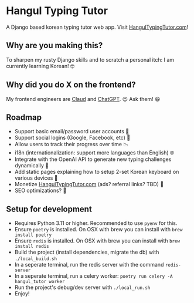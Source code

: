 # Hangul Typing Tutor

A Django based korean typing tutor web app. Visit [HangulTypingTutor.com](https://HangulTypingTutor.com)!

## Why are you making this?

To sharpen my rusty Django skills and to scratch a personal itch: I am currently learning Korean! 🤓

## Why did you do X on the frontend?
My frontend engineers are [Claud](https://claud.ai) and [ChatGPT](https://chatgpt.com). 😉 Ask them! 😆

## Roadmap
- Support basic email/password user accounts 📧
- Support social logins (Google, Facebook, etc) 🔐
- Allow users to track their progress over time 📉
- i18n (internationalization: support more languages than English) 🌐
- Integrate with the OpenAI API to generate new typing challenges dynamically 🤖
- Add static pages explaining how to setup 2-set Korean keyboard on various devices 📖
- Monetize [HangulTypingTutor.com](https://HangulTypingTutor.com) (ads? referral links? TBD) 🤑
- SEO optimizations? 🙈

## Setup for development
- Requires Python 3.11 or higher. Recommended to use `pyenv` for this.
- Ensure `poetry` is installed. On OSX with brew you can install with `brew install poetry`
- Ensure `redis` is installed. On OSX with brew you can install with `brew install redis`
- Build the project (install dependencies, migrate the db) with `./local_build.sh`
- In a seperate terminal, run the redis server with the command `redis-server`
- In a seperate terminal, run a celery worker: `poetry run celery -A hangul_tutor worker`
- Run the project's debug/dev server with `./local_run.sh`
- Enjoy!
